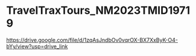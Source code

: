 # TravelTraxTours_NM2023TMID19719
https://drive.google.com/file/d/1zqAsJndbOv0vqrOX-BX7XxByK-O4-bYy/view?usp=drive_link
